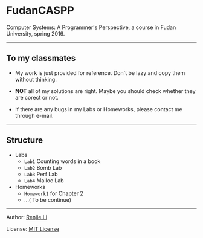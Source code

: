 # FudanCASPP
Computer Systems: A Programmer's Perspective, a course in Fudan University, spring 2016.

---
## To my classmates
* My work is just provided for reference. Don't be lazy and copy them without thinking.

* **NOT** all of my solutions are right. Maybe you should check whether they are corect or not.

* If there are any bugs in my Labs or Homeworks, please contact me through e-mail.

---
## Structure
* Labs
  * `Lab1` Counting words in a book
  * `Lab2` Bomb Lab
  * `Lab3` Perf Lab
  * `Lab4` Malloc Lab
* Homeworks
  * `Homework1` for Chapter 2
  * ...( To be continue)

---
Author: [Renjie Li](https://github.com/lirenjie95)

License: [MIT License](https://github.com/lirenjie95/CSAPP/blob/master/LICENSE)
